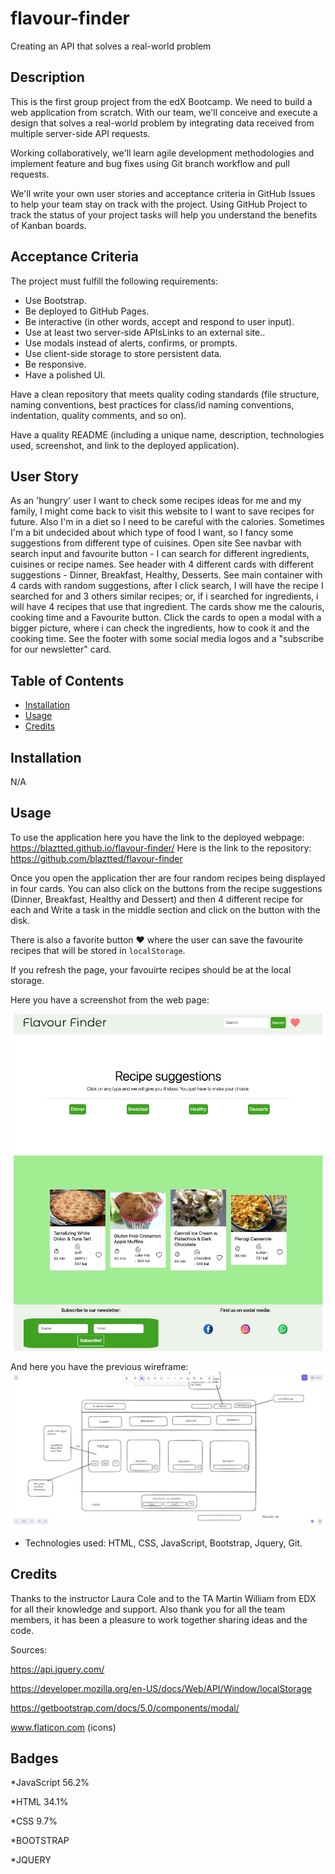 # flavour-finder
Creating an API that solves a real-world problem


## Description

This is the first group project from the edX Bootcamp. We need to build a web application from scratch. With our team, we'll conceive and execute a design that solves a real-world problem by integrating data received from multiple server-side API requests.

Working collaboratively, we'll learn agile development methodologies and implement feature and bug fixes using Git branch workflow and pull requests.

We'll write your own user stories and acceptance criteria in GitHub Issues to help your team stay on track with the project. Using GitHub Project to track the status of your project tasks will help you understand the benefits of Kanban boards.

## Acceptance Criteria

The project must fulfill the following requirements:

- Use Bootstrap.
- Be deployed to GitHub Pages.
- Be interactive (in other words, accept and respond to user input).
- Use at least two server-side APIsLinks to an external site..
- Use modals instead of alerts, confirms, or prompts.
- Use client-side storage to store persistent data.
- Be responsive.
- Have a polished UI.

Have a clean repository that meets quality coding standards (file structure, naming conventions, best practices for class/id naming conventions, indentation, quality comments, and so on).

Have a quality README (including a unique name, description, technologies used, screenshot, and link to the deployed application).

## User Story

As an 'hungry' user I want to check some recipes ideas for me and my family, I might come back to visit this website to I want to save recipes for future. Also I'm in a diet so I need to be careful with the calories. Sometimes I'm a bit undecided about which type of food I want, so I fancy some suggestions from different type of cuisines.
Open site
See navbar with search input and favourite button - I can search for different ingredients, cuisines or recipe names.
See header with 4 different cards with different suggestions - Dinner, Breakfast, Healthy, Desserts.
See main container with 4 cards with random suggestions, after I click search, I will have the recipe I searched for and 3 others similar recipes; or, if i searched for ingredients, i will have 4 recipes that use that ingredient.
The cards show me the calouris, cooking time and a Favourite button.
Click the cards to open a modal with a bigger picture, where i can check the ingredients, how to cook it and the cooking time.
See the footer with some social media logos and a "subscribe for our newsletter" card.

## Table of Contents
- [Installation](#installation)
- [Usage](#usage)
- [Credits](#credits)


## Installation
N/A

## Usage
To use the application here you have the link to the deployed webpage: https://blaztted.github.io/flavour-finder/
Here is the link to the repository: https://github.com/blaztted/flavour-finder

Once you open the application ther are four random recipes being displayed in four cards. You can also click on the buttons from the recipe suggestions (Dinner, Breakfast, Healthy and Dessert) and then 4 different recipe for each 
and Write a task in the middle section and click on the button with the disk.

There is also a favorite button ❤️ where the user can save the favourite recipes that will be stored in `localStorage`.

If you refresh the page, your favouirte recipes should be at the local storage.

Here you have a screenshot from the web page:

![web intro](assets/images/web_page_screenshot.png)

And here you have the previous wireframe:
![web intro](assets/images/wireframe.png)

- Technologies used:
HTML, 
CSS, 
JavaScript, 
Bootstrap, 
Jquery, 
Git.


## Credits

Thanks to the instructor Laura Cole and to the TA Martin William from EDX for all their knowledge and support.
Also thank you for all the team members, it has been a pleasure to work together sharing ideas and the code.


Sources:

https://api.jquery.com/

https://developer.mozilla.org/en-US/docs/Web/API/Window/localStorage

https://getbootstrap.com/docs/5.0/components/modal/

www.flaticon.com (icons)


## Badges

*JavaScript 56.2%

*HTML 34.1%

*CSS 9.7%

*BOOTSTRAP

*JQUERY

